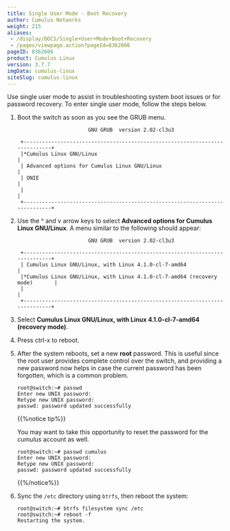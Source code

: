 ```yaml
---
title: Single User Mode - Boot Recovery
author: Cumulus Networks
weight: 215
aliases:
 - /display/DOCS/Single+User+Mode+Boot+Recovery
 - /pages/viewpage.action?pageId=8362606
pageID: 8362606
product: Cumulus Linux
version: 3.7.7
imgData: cumulus-linux
siteSlug: cumulus-linux
---
```

Use single user mode to assist in troubleshooting system boot issues or
for password recovery. To enter single user mode, follow the steps
below.

1.  Boot the switch as soon as you see the GRUB menu.

    ```
                           GNU GRUB  version 2.02-cl3u3
     
     +----------------------------------------------------------------------------+
     |*Cumulus Linux GNU/Linux                                                    |
     | Advanced options for Cumulus Linux GNU/Linux                               |
     | ONIE                                                                       |
     |                                                                            |
     +----------------------------------------------------------------------------+     
    ```

2.  Use the ^ and v arrow keys to select **Advanced options for Cumulus
    Linux GNU/Linux**. A menu similar to the following should appear:

    ```
                           GNU GRUB  version 2.02-cl3u3
     
     +----------------------------------------------------------------------------+
     | Cumulus Linux GNU/Linux, with Linux 4.1.0-cl-7-amd64                       |
     |*Cumulus Linux GNU/Linux, with Linux 4.1.0-cl-7-amd64 (recovery mode)       |
     |                                                                            |
     +----------------------------------------------------------------------------+  
    ```

3.  Select **Cumulus Linux GNU/Linux, with Linux 4.1.0-cl-7-amd64
    (recovery mode)**.

4.  Press ctrl-x to reboot.

5.  After the system reboots, set a new **root** password. This is
    useful since the root user provides complete control over the
    switch, and providing a new password now helps in case the current
    password has been forgotten, which is a common problem.

        root@switch:~# passwd
        Enter new UNIX password:
        Retype new UNIX password:
        passwd: password updated successfully

    {{%notice tip%}}

    You may want to take this opportunity to reset the password for the
    *cumulus* account as well.

        root@switch:~# passwd cumulus
        Enter new UNIX password:
        Retype new UNIX password:
        passwd: password updated successfully

    {{%/notice%}}

6.  Sync the `/etc` directory using `btrfs`, then reboot the system:

        root@switch:~# btrfs filesystem sync /etc
        root@switch:~# reboot -f
        Restarting the system.

<article id="html-search-results" class="ht-content" style="display: none;">

</article>

<footer id="ht-footer">

</footer>
